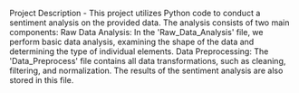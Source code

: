 Project Description -
This project utilizes Python code to conduct a sentiment analysis on the provided data. The analysis consists of two main components:
Raw Data Analysis: In the 'Raw_Data_Analysis' file, we perform basic data analysis, examining the shape of the data and determining the type of individual elements.
Data Preprocessing: The 'Data_Preprocess' file contains all data transformations, such as cleaning, filtering, and normalization. The results of the sentiment analysis are also stored in this file.
